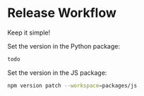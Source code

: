 # Release Workflow

Keep it simple!

Set the version in the Python package:

```bash
todo
```

Set the version in the JS package:

```bash
npm version patch --workspace=packages/js
```
